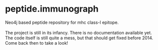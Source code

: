 peptide.immunograph
===================

Neo4j based peptide repository for mhc class-I epitope. <BR><BR>
The project is still in its infancy. There is no documentation available yet. The code itself is still quite a mess, but that should get fixed before 2014. Come back then to take a look!
